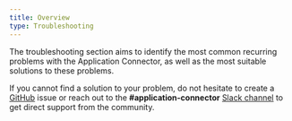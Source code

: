 ```yaml
---
title: Overview
type: Troubleshooting
---
```


The troubleshooting section aims to identify the most common recurring problems with the Application Connector, as well as the most suitable solutions to these problems.

If you cannot find a solution to your problem, do not hesitate to create a [GitHub](https://github.com/kyma-project/kyma/issues) issue or reach out to the **#application-connector** [Slack channel](http://slack.kyma-project.io/) to get direct support from the community.
